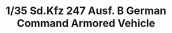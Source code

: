 ---
layout: product
title: "1/35 Sd.Kfz 247 Ausf. B German Command Armored Vehicle"
price: "4400" 
desc: "Maketa"
img_path: "/assets/img/ICM35110.webp"
brand: "N/A"
available: true
special_offer: false
new: true
soon: false
cat: "010000"
subcat: "013600"
subsubcat: "0N/A"
sifra: "ICM35110"
popular: false
spec: false
---